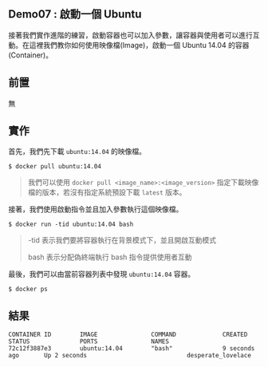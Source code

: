 ## Demo07 : 啟動一個 Ubuntu
接著我們實作進階的練習，啟動容器也可以加入參數，讓容器與使用者可以進行互動。在這裡我們教你如何使用映像檔(Image)，啟動一個 Ubuntu 14.04 的容器(Container)。

## 前置
無

## 實作
首先，我們先下載 `ubuntu:14.04` 的映像檔。

```
$ docker pull ubuntu:14.04
```

> 我們可以使用 `docker pull <image_name>:<image_version>` 指定下載映像檔的版本，若沒有指定系統預設下載 `latest` 版本。

接著，我們使用啟動指令並且加入參數執行這個映像檔。

```
$ docker run -tid ubuntu:14.04 bash
```

> -tid 表示我們要將容器執行在背景模式下，並且開啟互動模式
> 
> bash 表示分配偽終端執行 bash 指令提供使用者互動

最後，我們可以由當前容器列表中發現 `ubuntu:14.04` 容器。

```
$ docker ps
```


## 結果

```
CONTAINER ID        IMAGE               COMMAND             CREATED             STATUS              PORTS               NAMES
72c12f3887e3        ubuntu:14.04        "bash"              9 seconds ago       Up 2 seconds                            desperate_lovelace
```